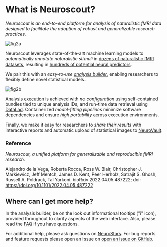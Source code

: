 # What is Neuroscout?

_Neuroscout is an end-to-end platform for analysis of *naturalistic* fMRI data designed to facilitate the adoption of *robust and generalizable research practices*._

![fig2a](https://user-images.githubusercontent.com/2774448/163874691-c44ebc96-dd3f-4642-bf5a-0d1abd4ddbad.png)

Neuroscout leverages state-of-the-art machine learning models to *automatically annotate naturalistic stimuli* in [dozens of naturalistic fMRI datasets](https://neuroscout.org/datasets), resulting in [hundreds of potential neural predictors](https://neuroscout.org/predictors). 

We pair this with an _easy-to-use [analysis builder](builder/index.md)_, enabling researchers to flexibly define novel statistical models.

![fig2b](https://user-images.githubusercontent.com/2774448/163874701-e2e6a18e-f9e6-451b-9014-ec2a2e3664e3.png)

[Analysis execution](cli/index.md) is achieved with _no configuration_ using self-contained bundles tied to unique analysis IDs, and run-time data retrieval using [DataLad](https://www.datalad.org/). Containerized _model-fitting pipelines_ minimize software dependencies and ensure _high portability_ across execution environments.

Finally, we make it easy for researchers to _share their results_ with interactive reports and automatic upload of statistical images to [NeuroVault](https://www.neurovault.org/).

### Reference
*Neuroscout, a unified platform for generalizable and reproducible fMRI research.*

Alejandro de la Vega, Roberta Rocca, Ross W. Blair, Christopher J. Markiewicz, Jeff Mentch, James D. Kent, Peer Herholz, Satrajit S. Ghosh, Russell A. Poldrack, Tal Yarkoni.
bioRxiv 2022.04.05.487222; doi: https://doi.org/10.1101/2022.04.05.487222 

## Where can I get more help?
In the analysis builder, be on the look out informational tooltips ("i" icon), provided throughout to clarify aspects of the web interface. Also, please read the [FAQ](faq.md) if you have questions.

For additional help, please ask questions on  [NeuroStars](https://neurostars.org/tag/neuroscout). For bug reports and feature requests 
please open an issue on [open an issue on GitHub](https://github.com/neuroscout/neuroscout/issues).
